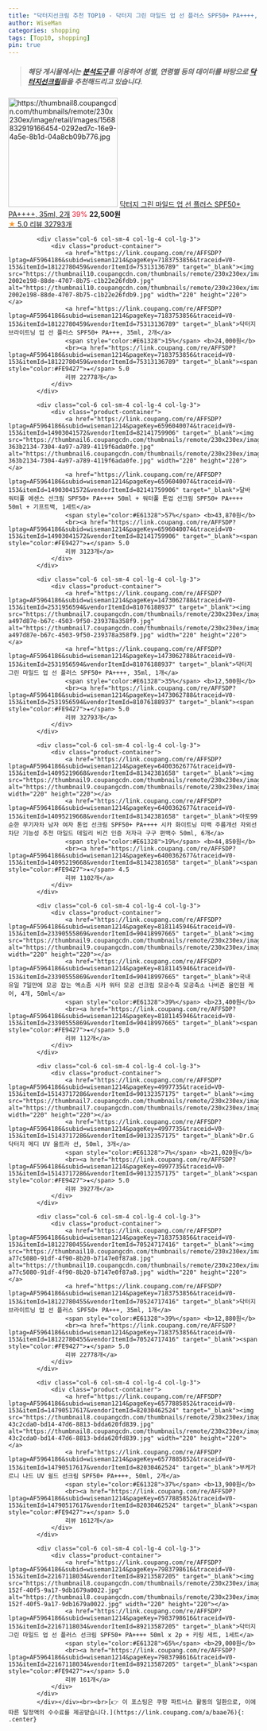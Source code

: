 ```yaml
---
title: "닥터지선크림 추천 TOP10 - 닥터지 그린 마일드 업 선 플러스 SPF50+ PA++++, 35ml, 2개"
author: WiseMan
categories: shopping
tags: [Top10, shopping]
pin: true
---
```


> ##### 해당 게시물에서는 [**분석도구**](https://itemscout.io/)를 이용하여 **성별**, **연령별** 등의 데이터를 바탕으로 [**닥터지선크림**](https://link.coupang.com/a/baae76)들을 추천해드리고 있습니다.
<div class="container"><div class="row">
            <div class="col-6 col-sm-4 col-lg-4 col-lg-3">
                <div class="product-container">
                    <a href="https://link.coupang.com/re/AFFSDP?lptag=AF5964186&subid=wiseman1214&pageKey=1473062788&traceid=V0-153&itemId=19169252950&vendorItemId=80265071820" target="_blank"><img src="https://thumbnail8.coupangcdn.com/thumbnails/remote/230x230ex/image/retail/images/1568832919166454-0292ed7c-16e9-4a5e-8b1d-04a8cb09b776.jpg" alt="https://thumbnail8.coupangcdn.com/thumbnails/remote/230x230ex/image/retail/images/1568832919166454-0292ed7c-16e9-4a5e-8b1d-04a8cb09b776.jpg" width="220" height="220"></a>
                    <a href="https://link.coupang.com/re/AFFSDP?lptag=AF5964186&subid=wiseman1214&pageKey=1473062788&traceid=V0-153&itemId=19169252950&vendorItemId=80265071820" target="_blank">닥터지 그린 마일드 업 선 플러스 SPF50+ PA++++, 35ml, 2개</a>
                    <span style="color:#E61328">39%</span> <b>22,500원</b>
                    <br><a href="https://link.coupang.com/re/AFFSDP?lptag=AF5964186&subid=wiseman1214&pageKey=1473062788&traceid=V0-153&itemId=19169252950&vendorItemId=80265071820" target="_blank"><span style="color:#FE9427">★</span> 5.0
                    리뷰 32793개</a>
                </div>
            </div>
            
            <div class="col-6 col-sm-4 col-lg-4 col-lg-3">
                <div class="product-container">
                    <a href="https://link.coupang.com/re/AFFSDP?lptag=AF5964186&subid=wiseman1214&pageKey=7183753856&traceid=V0-153&itemId=18122780459&vendorItemId=75313136789" target="_blank"><img src="https://thumbnail10.coupangcdn.com/thumbnails/remote/230x230ex/image/retail/images/822246341878421-2002e198-88de-4707-8b75-c1b22e26fdb9.jpg" alt="https://thumbnail10.coupangcdn.com/thumbnails/remote/230x230ex/image/retail/images/822246341878421-2002e198-88de-4707-8b75-c1b22e26fdb9.jpg" width="220" height="220"></a>
                    <a href="https://link.coupang.com/re/AFFSDP?lptag=AF5964186&subid=wiseman1214&pageKey=7183753856&traceid=V0-153&itemId=18122780459&vendorItemId=75313136789" target="_blank">닥터지 브라이트닝 업 선 플러스 SPF50+ PA+++, 35ml, 2개</a>
                    <span style="color:#E61328">15%</span> <b>24,000원</b>
                    <br><a href="https://link.coupang.com/re/AFFSDP?lptag=AF5964186&subid=wiseman1214&pageKey=7183753856&traceid=V0-153&itemId=18122780459&vendorItemId=75313136789" target="_blank"><span style="color:#FE9427">★</span> 5.0
                    리뷰 22778개</a>
                </div>
            </div>
            
            <div class="col-6 col-sm-4 col-lg-4 col-lg-3">
                <div class="product-container">
                    <a href="https://link.coupang.com/re/AFFSDP?lptag=AF5964186&subid=wiseman1214&pageKey=6596040074&traceid=V0-153&itemId=14903041572&vendorItemId=82141759906" target="_blank"><img src="https://thumbnail6.coupangcdn.com/thumbnails/remote/230x230ex/image/retail/images/987751661147312-363b2134-7304-4a97-a789-4119f6ada0fe.jpg" alt="https://thumbnail6.coupangcdn.com/thumbnails/remote/230x230ex/image/retail/images/987751661147312-363b2134-7304-4a97-a789-4119f6ada0fe.jpg" width="220" height="220"></a>
                    <a href="https://link.coupang.com/re/AFFSDP?lptag=AF5964186&subid=wiseman1214&pageKey=6596040074&traceid=V0-153&itemId=14903041572&vendorItemId=82141759906" target="_blank">달바 워터풀 에센스 선크림 SPF50+ PA++++ 50ml + 워터풀 톤업 선크림 SPF50+ PA++++ 50ml + 기프트백, 1세트</a>
                    <span style="color:#E61328">57%</span> <b>43,870원</b>
                    <br><a href="https://link.coupang.com/re/AFFSDP?lptag=AF5964186&subid=wiseman1214&pageKey=6596040074&traceid=V0-153&itemId=14903041572&vendorItemId=82141759906" target="_blank"><span style="color:#FE9427">★</span> 5.0
                    리뷰 3123개</a>
                </div>
            </div>
            
            <div class="col-6 col-sm-4 col-lg-4 col-lg-3">
                <div class="product-container">
                    <a href="https://link.coupang.com/re/AFFSDP?lptag=AF5964186&subid=wiseman1214&pageKey=1473062788&traceid=V0-153&itemId=2531956594&vendorItemId=81076188937" target="_blank"><img src="https://thumbnail7.coupangcdn.com/thumbnails/remote/230x230ex/image/retail/images/8392239883392457-a497d87e-b67c-4503-9f50-239378a358f9.jpg" alt="https://thumbnail7.coupangcdn.com/thumbnails/remote/230x230ex/image/retail/images/8392239883392457-a497d87e-b67c-4503-9f50-239378a358f9.jpg" width="220" height="220"></a>
                    <a href="https://link.coupang.com/re/AFFSDP?lptag=AF5964186&subid=wiseman1214&pageKey=1473062788&traceid=V0-153&itemId=2531956594&vendorItemId=81076188937" target="_blank">닥터지 그린 마일드 업 선 플러스 SPF50+ PA++++, 35ml, 1개</a>
                    <span style="color:#E61328">35%</span> <b>12,500원</b>
                    <br><a href="https://link.coupang.com/re/AFFSDP?lptag=AF5964186&subid=wiseman1214&pageKey=1473062788&traceid=V0-153&itemId=2531956594&vendorItemId=81076188937" target="_blank"><span style="color:#FE9427">★</span> 5.0
                    리뷰 32793개</a>
                </div>
            </div>
            
            <div class="col-6 col-sm-4 col-lg-4 col-lg-3">
                <div class="product-container">
                    <a href="https://link.coupang.com/re/AFFSDP?lptag=AF5964186&subid=wiseman1214&pageKey=6400362677&traceid=V0-153&itemId=14095219668&vendorItemId=81342381658" target="_blank"><img src="https://thumbnail9.coupangcdn.com/thumbnails/remote/230x230ex/image/vendor_inventory/e0e9/22b768992f89c944dbadba980b8898956d9774848a2209a8479aea32fcf7.jpg" alt="https://thumbnail9.coupangcdn.com/thumbnails/remote/230x230ex/image/vendor_inventory/e0e9/22b768992f89c944dbadba980b8898956d9774848a2209a8479aea32fcf7.jpg" width="220" height="220"></a>
                    <a href="https://link.coupang.com/re/AFFSDP?lptag=AF5964186&subid=wiseman1214&pageKey=6400362677&traceid=V0-153&itemId=14095219668&vendorItemId=81342381658" target="_blank">아토99 순한 무기자차 남자 여자 톤업 선크림 SPF50+ PA++++ 시카 화이트닝 미백 주름개선 자외선 차단 기능성 추천 마일드 데일리 비건 인증 저자극 구구 편백수 50ml, 6개</a>
                    <span style="color:#E61328">19%</span> <b>44,850원</b>
                    <br><a href="https://link.coupang.com/re/AFFSDP?lptag=AF5964186&subid=wiseman1214&pageKey=6400362677&traceid=V0-153&itemId=14095219668&vendorItemId=81342381658" target="_blank"><span style="color:#FE9427">★</span> 4.5
                    리뷰 1102개</a>
                </div>
            </div>
            
            <div class="col-6 col-sm-4 col-lg-4 col-lg-3">
                <div class="product-container">
                    <a href="https://link.coupang.com/re/AFFSDP?lptag=AF5964186&subid=wiseman1214&pageKey=8181145946&traceid=V0-153&itemId=23390555869&vendorItemId=90418997665" target="_blank"><img src="https://thumbnail9.coupangcdn.com/thumbnails/remote/230x230ex/image/vendor_inventory/6836/06207e3458b167652b20c86d326102feb1cf850e8cc7fe01966df05efbb9.jpg" alt="https://thumbnail9.coupangcdn.com/thumbnails/remote/230x230ex/image/vendor_inventory/6836/06207e3458b167652b20c86d326102feb1cf850e8cc7fe01966df05efbb9.jpg" width="220" height="220"></a>
                    <a href="https://link.coupang.com/re/AFFSDP?lptag=AF5964186&subid=wiseman1214&pageKey=8181145946&traceid=V0-153&itemId=23390555869&vendorItemId=90418997665" target="_blank">국내 유일 7일만에 모공 잡는 엑소좀 시카 워터 모공 선크림 모공수축 모공축소 나비존 올인원 케어, 4개, 50ml</a>
                    <span style="color:#E61328">39%</span> <b>23,400원</b>
                    <br><a href="https://link.coupang.com/re/AFFSDP?lptag=AF5964186&subid=wiseman1214&pageKey=8181145946&traceid=V0-153&itemId=23390555869&vendorItemId=90418997665" target="_blank"><span style="color:#FE9427">★</span> 5.0
                    리뷰 112개</a>
                </div>
            </div>
            
            <div class="col-6 col-sm-4 col-lg-4 col-lg-3">
                <div class="product-container">
                    <a href="https://link.coupang.com/re/AFFSDP?lptag=AF5964186&subid=wiseman1214&pageKey=4997735&traceid=V0-153&itemId=15143717286&vendorItemId=90132357175" target="_blank"><img src="https://thumbnail7.coupangcdn.com/thumbnails/remote/230x230ex/image/vendor_inventory/cc35/2ed4e9fccceeed87a4e002d3f12b9e70a32a88585c3d43203abb8660ed3b.png" alt="https://thumbnail7.coupangcdn.com/thumbnails/remote/230x230ex/image/vendor_inventory/cc35/2ed4e9fccceeed87a4e002d3f12b9e70a32a88585c3d43203abb8660ed3b.png" width="220" height="220"></a>
                    <a href="https://link.coupang.com/re/AFFSDP?lptag=AF5964186&subid=wiseman1214&pageKey=4997735&traceid=V0-153&itemId=15143717286&vendorItemId=90132357175" target="_blank">Dr.G 닥터지 메디 UV 울트라 선, 50ml, 3개</a>
                    <span style="color:#E61328">7%</span> <b>21,020원</b>
                    <br><a href="https://link.coupang.com/re/AFFSDP?lptag=AF5964186&subid=wiseman1214&pageKey=4997735&traceid=V0-153&itemId=15143717286&vendorItemId=90132357175" target="_blank"><span style="color:#FE9427">★</span> 5.0
                    리뷰 3927개</a>
                </div>
            </div>
            
            <div class="col-6 col-sm-4 col-lg-4 col-lg-3">
                <div class="product-container">
                    <a href="https://link.coupang.com/re/AFFSDP?lptag=AF5964186&subid=wiseman1214&pageKey=7183753856&traceid=V0-153&itemId=18122780455&vendorItemId=70524717416" target="_blank"><img src="https://thumbnail10.coupangcdn.com/thumbnails/remote/230x230ex/image/retail/images/531069100844046-a77c5080-91df-4f90-8b20-b7147e0f87a8.jpg" alt="https://thumbnail10.coupangcdn.com/thumbnails/remote/230x230ex/image/retail/images/531069100844046-a77c5080-91df-4f90-8b20-b7147e0f87a8.jpg" width="220" height="220"></a>
                    <a href="https://link.coupang.com/re/AFFSDP?lptag=AF5964186&subid=wiseman1214&pageKey=7183753856&traceid=V0-153&itemId=18122780455&vendorItemId=70524717416" target="_blank">닥터지 브라이트닝 업 선 플러스 SPF50+ PA+++, 35ml, 1개</a>
                    <span style="color:#E61328">39%</span> <b>12,880원</b>
                    <br><a href="https://link.coupang.com/re/AFFSDP?lptag=AF5964186&subid=wiseman1214&pageKey=7183753856&traceid=V0-153&itemId=18122780455&vendorItemId=70524717416" target="_blank"><span style="color:#FE9427">★</span> 5.0
                    리뷰 22778개</a>
                </div>
            </div>
            
            <div class="col-6 col-sm-4 col-lg-4 col-lg-3">
                <div class="product-container">
                    <a href="https://link.coupang.com/re/AFFSDP?lptag=AF5964186&subid=wiseman1214&pageKey=6577885852&traceid=V0-153&itemId=14790517617&vendorItemId=82030462524" target="_blank"><img src="https://thumbnail8.coupangcdn.com/thumbnails/remote/230x230ex/image/retail/images/548734390028568-43c2cda0-bd14-47d6-8813-bdda620fd839.jpg" alt="https://thumbnail8.coupangcdn.com/thumbnails/remote/230x230ex/image/retail/images/548734390028568-43c2cda0-bd14-47d6-8813-bdda620fd839.jpg" width="220" height="220"></a>
                    <a href="https://link.coupang.com/re/AFFSDP?lptag=AF5964186&subid=wiseman1214&pageKey=6577885852&traceid=V0-153&itemId=14790517617&vendorItemId=82030462524" target="_blank">부케가르니 나드 UV 쉴드 선크림 SPF50+ PA++++, 50ml, 2개</a>
                    <span style="color:#E61328">37%</span> <b>13,900원</b>
                    <br><a href="https://link.coupang.com/re/AFFSDP?lptag=AF5964186&subid=wiseman1214&pageKey=6577885852&traceid=V0-153&itemId=14790517617&vendorItemId=82030462524" target="_blank"><span style="color:#FE9427">★</span> 5.0
                    리뷰 1612개</a>
                </div>
            </div>
            
            <div class="col-6 col-sm-4 col-lg-4 col-lg-3">
                <div class="product-container">
                    <a href="https://link.coupang.com/re/AFFSDP?lptag=AF5964186&subid=wiseman1214&pageKey=7983798616&traceid=V0-153&itemId=22167118034&vendorItemId=89213587205" target="_blank"><img src="https://thumbnail8.coupangcdn.com/thumbnails/remote/230x230ex/image/retail/images/2024/03/25/10/4/d84ff576-152f-40f5-9a17-9db1679a0022.jpg" alt="https://thumbnail8.coupangcdn.com/thumbnails/remote/230x230ex/image/retail/images/2024/03/25/10/4/d84ff576-152f-40f5-9a17-9db1679a0022.jpg" width="220" height="220"></a>
                    <a href="https://link.coupang.com/re/AFFSDP?lptag=AF5964186&subid=wiseman1214&pageKey=7983798616&traceid=V0-153&itemId=22167118034&vendorItemId=89213587205" target="_blank">닥터지 그린 마일드 업 선 플러스 선크림 SPF50+ PA++++ 50ml x 2p + 키링 세트, 1세트</a>
                    <span style="color:#E61328">65%</span> <b>29,000원</b>
                    <br><a href="https://link.coupang.com/re/AFFSDP?lptag=AF5964186&subid=wiseman1214&pageKey=7983798616&traceid=V0-153&itemId=22167118034&vendorItemId=89213587205" target="_blank"><span style="color:#FE9427">★</span> 5.0
                    리뷰 161개</a>
                </div>
            </div>
            </div></div><br><br>[👉 이 포스팅은 쿠팡 파트너스 활동의 일환으로, 이에 따른 일정액의 수수료를 제공받습니다.](https://link.coupang.com/a/baae76){: .center}